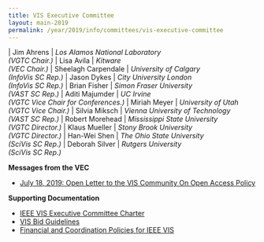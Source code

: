 ```yaml
---
title: VIS Executive Committee
layout: main-2019
permalink: /year/2019/info/committees/vis-executive-committee
---
```


| Jim Ahrens | *Los Alamos National Laboratory<br>(VGTC Chair.)*
| Lisa Avila | *Kitware<br>(VEC Chair.)*
| Sheelagh Carpendale | *University of Calgary<br>(InfoVis SC Rep.)*
| Jason Dykes | *City University London<br>(InfoVis SC Rep.)*
| Brian Fisher | *Simon Fraser University<br>(VAST SC Rep.)*
| Aditi Majumder | *UC Irvine<br>(VGTC Vice Chair for Conferences.)*
| Miriah Meyer | *University of Utah<br>(VGTC Vice Chair.)*
| Silvia Miksch | *Vienna University of Technology<br>(VAST SC Rep.)*
| Robert Morehead | *Mississippi State University<br>(VGTC Director.)*
| Klaus Mueller | *Stony Brook University<br>(VGTC Director.)*
| Han-Wei Shen | *The Ohio State University<br>(SciVis SC Rep.)*
| Deborah Silver | *Rutgers University<br>(SciVis SC Rep.)*

**Messages from the VEC**
* [July 18, 2019: Open Letter to the VIS Community On Open Access Policy](https://drive.google.com/open?id=1-9bwz78kXLyOZEQhnvbvT8DnAUlJbkBQ)

**Supporting Documentation**

* [IEEE VIS Executive Committee Charter](/attachments/vec_charter_150310.pdf)
* [VIS Bid Guidelines](http://ieeevis.org/governance/bids)
* [Financial and Coordination Policies for IEEE VIS](http://ieeevis.org/governance/coordination)

 

